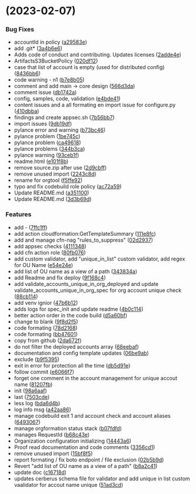 #  (2023-02-07)


### Bug Fixes

* accountId in policy ([a29583e](https://ssh.gitlab.aws.dev/dhhessl/org-tool/commit/a29583e9aefc99470d7f05b25a6f922768b54c44))
* add .git* ([3a4b6e6](https://ssh.gitlab.aws.dev/dhhessl/org-tool/commit/3a4b6e6c5391195ebe0e07cf8a940ea20644344b))
* Adds code of conduct and contributing.  Updates licenses ([2adde4e](https://ssh.gitlab.aws.dev/dhhessl/org-tool/commit/2adde4e21e96cbca204c9a1e951bc58d1b47b4a7))
* ArtifactsS3BucketPolicy ([020df12](https://ssh.gitlab.aws.dev/dhhessl/org-tool/commit/020df12ba1e1fdc4e42e714ee7a4d7e8afe21647))
* case that list of account is empty (used for distributed config) ([8436bb6](https://ssh.gitlab.aws.dev/dhhessl/org-tool/commit/8436bb636c49110e521ea081082493d281d32918))
* code warning - n1 ([b7e8b05](https://ssh.gitlab.aws.dev/dhhessl/org-tool/commit/b7e8b05da6b7b947a889b7b5f7a6e3e74b2d20a6))
* comment and add main -> core design ([566d3da](https://ssh.gitlab.aws.dev/dhhessl/org-tool/commit/566d3da1a40319737285d03d758fdd5f9a437eb5))
* comment issue ([db1742a](https://ssh.gitlab.aws.dev/dhhessl/org-tool/commit/db1742a6c7358e1819f1ee52bbfaa63d882db97d))
* config, samples, code, validation ([e4bde41](https://ssh.gitlab.aws.dev/dhhessl/org-tool/commit/e4bde411930da724556d6854ef7c82e86d2bb530))
* content issues and a all formating en import issue for configure.py ([410dbba](https://ssh.gitlab.aws.dev/dhhessl/org-tool/commit/410dbba2a19d95edc5838a8fa9698abf96960ce0))
* findings and create appsec.sh ([7b56bb7](https://ssh.gitlab.aws.dev/dhhessl/org-tool/commit/7b56bb75c03535ffc1385263627977a883922971))
* import issues ([9db19df](https://ssh.gitlab.aws.dev/dhhessl/org-tool/commit/9db19df05b446053a4eb28bf69dd0d37034c60f9))
* pylance error and warning ([b73bc46](https://ssh.gitlab.aws.dev/dhhessl/org-tool/commit/b73bc46e573fe8951c6ede1076c6d9015ece5055))
* pylance problem ([1be745c](https://ssh.gitlab.aws.dev/dhhessl/org-tool/commit/1be745c4bd5c5cf7fb0034daed4e0cd9f56b2163))
* pylance problem ([ca49618](https://ssh.gitlab.aws.dev/dhhessl/org-tool/commit/ca49618c19a3d33ff1ec4009f770b6e67e3e3822))
* pylance problems ([344b3ca](https://ssh.gitlab.aws.dev/dhhessl/org-tool/commit/344b3cacc8f3234fd1e733759227b832555838c7))
* pylance warning ([93ceb1f](https://ssh.gitlab.aws.dev/dhhessl/org-tool/commit/93ceb1fc4aa8591a27b9cb1fa19cf85ea3246f9f))
* readme.html ([e101f8b](https://ssh.gitlab.aws.dev/dhhessl/org-tool/commit/e101f8be88f5a0f4b3071874a9fcd36e6656fab9))
* remove source.zip after use ([2d9cbff](https://ssh.gitlab.aws.dev/dhhessl/org-tool/commit/2d9cbffe83a0b4a42e6968d2f5c20f659d33bf4c))
* remove unused import ([2243c8d](https://ssh.gitlab.aws.dev/dhhessl/org-tool/commit/2243c8da11db45184ecc2b1e0fd66011fc84978f))
* rename for orgtool ([f5ffe92](https://ssh.gitlab.aws.dev/dhhessl/org-tool/commit/f5ffe921c58e1d4a97c1fd37223d6c206099968c))
* typo and fix codebuild role policy ([ac72a59](https://ssh.gitlab.aws.dev/dhhessl/org-tool/commit/ac72a59e72904f462cb32c80df0eef11caaaa5b2))
* Update README.md ([a351100](https://ssh.gitlab.aws.dev/dhhessl/org-tool/commit/a3511007a27ee675121816eb448db0f403d350ce))
* Update README.md ([3d3b69d](https://ssh.gitlab.aws.dev/dhhessl/org-tool/commit/3d3b69da243f376086478cda190a2ef9e62a8ac3))


### Features

* add - ([7ffc1ff](https://ssh.gitlab.aws.dev/dhhessl/org-tool/commit/7ffc1ff01fde1c8377604d9fe7af3901a7b97cd3))
* add action cloudformation:GetTemplateSummary ([111e8fc](https://ssh.gitlab.aws.dev/dhhessl/org-tool/commit/111e8fc3462754441845ceae1ae7081c4e21e0e2))
* add and manage cfn-nag "rules_to_suppress" ([02d2937](https://ssh.gitlab.aws.dev/dhhessl/org-tool/commit/02d2937c65986c6d74687ea18c32b0b285c84f2c))
* add appsec checks ([4111348](https://ssh.gitlab.aws.dev/dhhessl/org-tool/commit/4111348535f1cde4f217803a47cf8fa6648cf65f))
* add cfn action role ([80fb076](https://ssh.gitlab.aws.dev/dhhessl/org-tool/commit/80fb0768f3e11d26a4255ba68b57cc5ed2b4917a))
* add custom validator, add  "unique_in_list" custom validator, add regex for OU Name ([e54e24e](https://ssh.gitlab.aws.dev/dhhessl/org-tool/commit/e54e24ea148dd967636fd8196e50f5a083c9b6e0))
* add list of OU name as a view of a path ([343834a](https://ssh.gitlab.aws.dev/dhhessl/org-tool/commit/343834a60d91a112f78ddf2ef5908791d6a41f51))
* add Readme and fix deploy ([9f168c4](https://ssh.gitlab.aws.dev/dhhessl/org-tool/commit/9f168c48a8280d7599e6b6292b186b1a467535c8))
* add validate_accounts_unique_in_org_deployed and update validate_accounts_unique_in_org_spec for org account unique check ([88cb114](https://ssh.gitlab.aws.dev/dhhessl/org-tool/commit/88cb114ed2ccf7309a3513a86b110870028fefed))
* add venv ignior ([47b6b12](https://ssh.gitlab.aws.dev/dhhessl/org-tool/commit/47b6b12fffd21cff6655437332459a517239a3fa))
* adds logs for spec_init and update readme ([4b0c114](https://ssh.gitlab.aws.dev/dhhessl/org-tool/commit/4b0c114e479049db8191706f3cb21132a8f8d2f2))
* better action order in the code build ([d5a60bf](https://ssh.gitlab.aws.dev/dhhessl/org-tool/commit/d5a60bf99a0768dcbd49c878c57ae0890e66cd7a))
* change to blank ([9f8d2f5](https://ssh.gitlab.aws.dev/dhhessl/org-tool/commit/9f8d2f573cc06387335356e98a5ddc4ad2ee97e2))
* code formating ([78d2168](https://ssh.gitlab.aws.dev/dhhessl/org-tool/commit/78d2168ff04fdf96d355ed8b49a4d2a5143c1f6a))
* code formating ([bb47601](https://ssh.gitlab.aws.dev/dhhessl/org-tool/commit/bb4760153cff42b04766a900b9721372907cc645))
* copy from github ([2da672f](https://ssh.gitlab.aws.dev/dhhessl/org-tool/commit/2da672f6d3dcd109d79a0ddd280494e7f064bab9))
* do not filter the deployed accounts array ([68eebaf](https://ssh.gitlab.aws.dev/dhhessl/org-tool/commit/68eebaf0ef9d2891322427c8b5f976e106460956))
* documentation and config template updates ([06be9ab](https://ssh.gitlab.aws.dev/dhhessl/org-tool/commit/06be9abf7d4165f4eb4bf1303b324a7603711895))
* exclude ([b9f5395](https://ssh.gitlab.aws.dev/dhhessl/org-tool/commit/b9f539539544b97cbc70b814145d2449e3f10af9))
* exit in error for protection all the time ([db5d91e](https://ssh.gitlab.aws.dev/dhhessl/org-tool/commit/db5d91e073d22b49a185f9b02a4f9b7bc3dd9ba6))
* follow commit ([e6066f7](https://ssh.gitlab.aws.dev/dhhessl/org-tool/commit/e6066f7d1f093359728cabea524a7f2c9b2919e1))
* forget one comment in the account management for unique accout name ([81207fb](https://ssh.gitlab.aws.dev/dhhessl/org-tool/commit/81207fbef3ae4b7400b4414784dd21719c4cc6c8))
* init ([98a6aaf](https://ssh.gitlab.aws.dev/dhhessl/org-tool/commit/98a6aaf42d60956ec5cb9c676c436de29438d01a))
* last ([7503cde](https://ssh.gitlab.aws.dev/dhhessl/org-tool/commit/7503cde9c669c42b0daeee2598a87588c820d953))
* less log ([bda6d4b](https://ssh.gitlab.aws.dev/dhhessl/org-tool/commit/bda6d4b8f349f809439688fd9f74441b6833880b))
* log info msg ([a42aa86](https://ssh.gitlab.aws.dev/dhhessl/org-tool/commit/a42aa86c49b528f67694da5bd959999e8110c981))
* manage codebuild exit 1 and account check and account aliases ([6493067](https://ssh.gitlab.aws.dev/dhhessl/org-tool/commit/649306785363b179d510cc2615256514931c4736))
* manage orgformation status stack ([b07fdfd](https://ssh.gitlab.aws.dev/dhhessl/org-tool/commit/b07fdfdf15abfcc39a1dc9801d3117252fe7e2e1))
* manages RequestId ([b68c43e](https://ssh.gitlab.aws.dev/dhhessl/org-tool/commit/b68c43e3b363491c510a0dc5dab17f9a773d5dc0))
* Organization configuration initializing ([14443a6](https://ssh.gitlab.aws.dev/dhhessl/org-tool/commit/14443a61fd25c12957c18d76f884f6abca568c2b))
* Proof read documentation and code comments ([3356cd1](https://ssh.gitlab.aws.dev/dhhessl/org-tool/commit/3356cd1cd9c11aea689104cf273e327d4aab3f57))
* remove unused import ([15bf8f5](https://ssh.gitlab.aws.dev/dhhessl/org-tool/commit/15bf8f5894f7bc53b07fcd5a4d0df641e4113695))
* report formating / fix boto endpoint / file exclusion ([02b5b9d](https://ssh.gitlab.aws.dev/dhhessl/org-tool/commit/02b5b9d081ae279efa5f63d2a743e17b5f8f1f44))
* Revert "add list of OU name as a view of a path" ([b8a2c41](https://ssh.gitlab.aws.dev/dhhessl/org-tool/commit/b8a2c41aed4b8f4b678f343c6cdbe79511661538))
* update doc ([c16718d](https://ssh.gitlab.aws.dev/dhhessl/org-tool/commit/c16718d0cdbb19522c69d511528714ae064ca9ba))
* updates cerberus schema file for validator and add unique in list custom vaalidator for accout name unique ([51ad3cd](https://ssh.gitlab.aws.dev/dhhessl/org-tool/commit/51ad3cd83dd506fbfd36dcf4582aa8dc7b071b54))



